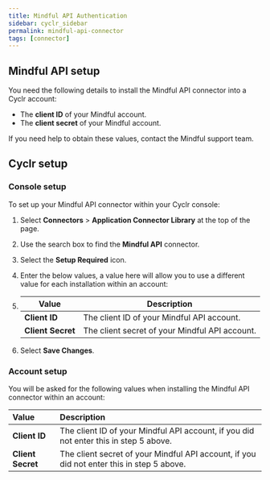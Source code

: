 ```yaml
---
title: Mindful API Authentication
sidebar: cyclr_sidebar
permalink: mindful-api-connector
tags: [connector]
---
```


## Mindful API setup

You need the following details to install the Mindful API connector into a Cyclr account:

- The **client ID** of your Mindful account.
- The **client secret** of your Mindful account.

If you need help to obtain these values, contact the Mindful support team.

## Cyclr setup

### Console setup

To set up your Mindful API connector within your Cyclr console:

1. Select **Connectors** > **Application Connector Library** at the top of the page.
2. Use the search box to find the **Mindful API** connector.
3. Select the **Setup Required** icon.
4. Enter the below values, a value here will allow you to use a different value for each installation within an account:
5. 
    | Value             | Description                                    |
    | ----------------- | ---------------------------------------------- |
    | **Client ID**     | The client ID of your Mindful API account.     |
    | **Client Secret** | The client secret of your Mindful API account. |

6. Select **Save Changes**.

### Account setup

You will be asked for the following values when installing the Mindful API connector within an account:

| Value             | Description                                                  |
| :---------------- | :----------------------------------------------------------- |
| **Client ID**     | The client ID of your Mindful API account, if you did not enter this in step 5 above. |
| **Client Secret** | The client secret of your Mindful API account, if you did not enter this in step 5 above. |
